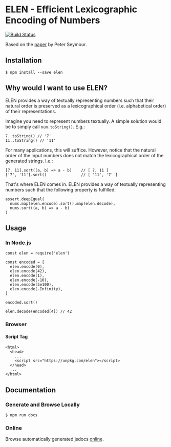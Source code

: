 # ELEN - Efficient Lexicographic Encoding of Numbers

[![Build Status](https://travis-ci.org/ealmansi/elen.svg?branch=master)](https://travis-ci.com/ealmansi/elen)

Based on the [paper](https://github.com/ealmansi/elen/blob/master/resources/elen.pdf) by Peter Seymour.

## Installation

`$ npm install --save elen`

## Why would I want to use ELEN?

ELEN provides a way of textually representing numbers such that their natural order is preserved as a lexicographical order (i.e. alphabetical order) of their representations.

Imagine you need to represent numbers textually. A simple solution would be to simply call `num.toString()`. E.g.:

```
7..toString() // '7'
11..toString() // '11'
```

For many applications, this will suffice. However, notice that the natural order of the input numbers does not match the lexicographical order of the generated strings. I.e.:

```
[7, 11].sort((a, b) => a - b)    // [ 7, 11 ]
['7', '11'].sort()               // [ '11', '7' ]
```

That's where ELEN comes in. ELEN provides a way of textually representing numbers such that the following property is fulfilled:

```
assert.deepEqual(
  nums.map(elen.encode).sort().map(elen.decode),
  nums.sort((a, b) => a - b)
)
```

## Usage

### In Node.js

```
const elen = require('elen')

const encoded = [
  elen.encode(0),
  elen.encode(42),
  elen.encode(1),
  elen.encode(-10),
  elen.encode(5e100),
  elen.encode(-Infinity),
]

encoded.sort()

elen.decode(encoded[4]) // 42
```

### Browser

#### Script Tag

```
<html>
  <head>
    ...
    <script src="https://unpkg.com/elen"></script>
  </head>
  ...
</html>
```

## Documentation

### Generate and Browse Locally

```
$ npm run docs
```

### Online

Browse automatically generated jsdocs [online](https://cdn.rawgit.com/ealmansi/elen/master/docs/global.html#encode).
